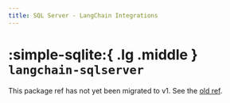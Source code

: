 ```yaml
---
title: SQL Server - LangChain Integrations
---
```


# :simple-sqlite:{ .lg .middle } `langchain-sqlserver`

This package ref has not yet been migrated to v1. See the [old ref](https://python.langchain.com/api_reference/sqlserver/index.html).
